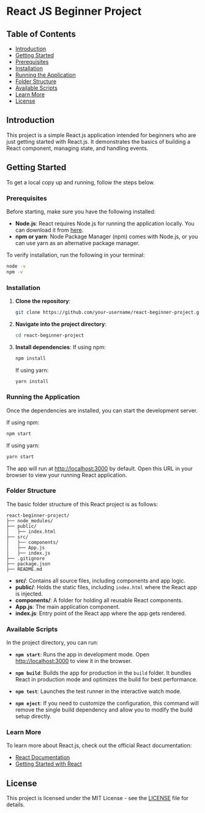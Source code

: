 # React JS Beginner Project

## Table of Contents
- [Introduction](#introduction)
- [Getting Started](#getting-started)
- [Prerequisites](#prerequisites)
- [Installation](#installation)
- [Running the Application](#running-the-application)
- [Folder Structure](#folder-structure)
- [Available Scripts](#available-scripts)
- [Learn More](#learn-more)
- [License](#license)

## Introduction

This project is a simple React.js application intended for beginners who are just getting started with React.js. It demonstrates the basics of building a React component, managing state, and handling events. 

## Getting Started

To get a local copy up and running, follow the steps below.

### Prerequisites

Before starting, make sure you have the following installed:

- **Node.js**: React requires Node.js for running the application locally. You can download it from [here](https://nodejs.org/).
- **npm or yarn**: Node Package Manager (npm) comes with Node.js, or you can use yarn as an alternative package manager.

To verify installation, run the following in your terminal:
```bash
node -v
npm -v
```

### Installation

1. **Clone the repository**:
    ```bash
    git clone https://github.com/your-username/react-beginner-project.git
    ```

2. **Navigate into the project directory**:
    ```bash
    cd react-beginner-project
    ```

3. **Install dependencies**:
    If using npm:
    ```bash
    npm install
    ```

    If using yarn:
    ```bash
    yarn install
    ```

### Running the Application

Once the dependencies are installed, you can start the development server.

If using npm:
```bash
npm start
```

If using yarn:
```bash
yarn start
```

The app will run at [http://localhost:3000](http://localhost:3000) by default. Open this URL in your browser to view your running React application.

### Folder Structure

The basic folder structure of this React project is as follows:

```
react-beginner-project/
├── node_modules/
├── public/
│   ├── index.html
├── src/
│   ├── components/
│   ├── App.js
│   ├── index.js
├── .gitignore
├── package.json
├── README.md
```

- **src/**: Contains all source files, including components and app logic.
- **public/**: Holds the static files, including `index.html` where the React app is injected.
- **components/**: A folder for holding all reusable React components.
- **App.js**: The main application component.
- **index.js**: Entry point of the React app where the app gets rendered.

### Available Scripts

In the project directory, you can run:

- **`npm start`**: Runs the app in development mode. Open [http://localhost:3000](http://localhost:3000) to view it in the browser.
  
- **`npm build`**: Builds the app for production in the `build` folder. It bundles React in production mode and optimizes the build for best performance.

- **`npm test`**: Launches the test runner in the interactive watch mode.

- **`npm eject`**: If you need to customize the configuration, this command will remove the single build dependency and allow you to modify the build setup directly.

### Learn More

To learn more about React.js, check out the official React documentation:

- [React Documentation](https://reactjs.org/)
- [Getting Started with React](https://reactjs.org/docs/getting-started.html)

## License

This project is licensed under the MIT License - see the [LICENSE](LICENSE) file for details.
